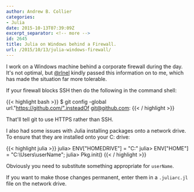 ```yaml
---
author: Andrew B. Collier
categories:
- Julia
date: 2015-10-13T07:39:09Z
excerpt_separator: <!-- more -->
id: 2645
title: Julia on Windows behind a Firewall.
url: /2015/10/13/julia-windows-firewall/
---
```


I work on a Windows machine behind a corporate firewall during the day. It's not optimal, but [@rlnel](https://twitter.com/rlnel) kindly passed this information on to me, which has made the situation far more tolerable.

<!--more-->

If your firewall blocks SSH then do the following in the command shell:

{{< highlight bash >}}
$ git config -global url."https://github.com/".insteadOf git@github.com:
{{< / highlight >}}
  
That'll tell git to use HTTPS rather than SSH.

I also had some issues with Julia installing packages onto a network drive. To ensure that they are installed onto your C: drive:

{{< highlight julia >}}
julia> ENV["HOMEDRIVE"] = "C:"
julia> ENV["HOME"] = "C:\\Users\\userName";
julia> Pkg.init()
{{< / highlight >}}
  
Obviously you need to substitute something appropriate for `userName`.

If you want to make those changes permanent, enter them in a `.juliarc.jl` file on the network drive.

